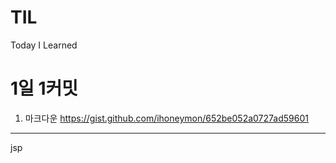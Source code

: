 # TIL
Today I Learned

1일 1커밋 
=========
1. 마크다운
https://gist.github.com/ihoneymon/652be052a0727ad59601
-------------------------------------------------------
jsp
